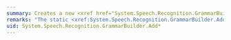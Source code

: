 ```yaml
---
summary: Creates a new <xref href="System.Speech.Recognition.GrammarBuilder"></xref> that contains a sequence of two grammar elements.
remarks: "The static <xref:System.Speech.Recognition.GrammarBuilder.Add%2A> methods provide another mechanism by which you can combine various types to create diversity and flexibility in grammars built with <xref:System.Speech.Recognition.GrammarBuilder>. These methods correspond to the static <xref:System.Speech.Recognition.GrammarBuilder.op_Addition%2A> methods, which are also defined on the <xref:System.Speech.Recognition.GrammarBuilder> class. The order of the parameters determines the order of the elements in the new <xref:System.Speech.Recognition.GrammarBuilder>.  \n  \n A <xref:System.Speech.Recognition.GrammarBuilder> can also be obtained from <xref:System.Speech.Recognition.Choices>, <xref:System.Speech.Recognition.SemanticResultKey>, <xref:System.Speech.Recognition.SemanticResultValue>, and [String](http://go.microsoft.com/fwlink/?LinkId=159733) objects. For more information, see the <xref:System.Speech.Recognition.GrammarBuilder.op_Implicit%2A> and <xref:System.Speech.Recognition.GrammarBuilder.op_Addition%2A> operators.  \n  \n> [!IMPORTANT]\n>  The speech recognizer can throw an exception when using a speech recognition grammar that contains duplicate semantic elements with the same key name or multiple semantic elements that could repeatedly modify the value of the same semantic element. For more information about building a speech recognition grammar that contains semantic information, see [Using SemanticResultKey and SemanticResultValue Objects](http://msdn.microsoft.com/en-us/0fea1236-5261-4608-89b3-9ce9ffc22a1c).  \n  \n For more information about building and using speech recognition grammars, see [Speech Recognition](http://msdn.microsoft.com/en-us/6a7dc524-07fc-4862-8d48-8c10dc64b919) and [Creating GrammarBuilder Grammars](http://msdn.microsoft.com/en-us/7e2cc577-cb05-4318-9da3-7c8675d3d9ae)."
uid: System.Speech.Recognition.GrammarBuilder.Add*
---
```

